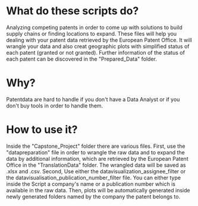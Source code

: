 # What do these scripts do?
Analyzing competing patents in order to come up with solutions to build supply chains or finding locations to expand.
These files will help you dealing with your patent data retrieved by the European Patent Office. It will wrangle your data and also creat geographic plots with simplified status of each patent (granted or not granted). Further information of the status of each patent can be discovered in the "Prepared_Data" folder.

# Why?
Patentdata are hard to handle if you don't have a Data Analyst or if you don't buy tools in order to handle them.

# How to use it?
Inside the "Capstone_Project" folder there are various files. First, use the "datapreparation" file in order to wrangle the raw data and to expand the data by additional information, which are retrieved by the European Patent Office in the "TranslationData" folder. The wrangled data will be saved as .xlsx and .csv. Second, Use either the datavisualization_assignee_filter or the datavisualisation_publication_number_filter file. You can either type inside the Script a company's name or a publication number which is available in the raw data. Then, plots will be automatically generated inside newly generated folders named by the company the patent belongs to.
